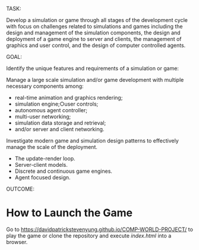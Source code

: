 TASK: 

Develop a simulation or game through all stages of the development cycle with focus on challenges related to simulations and games including the design and management of the simulation components, the design and deployment of a game engine to server and clients, the management of graphics and user control, and the design of computer controlled agents.

GOAL:

Identify the unique features and requirements of a simulation or game:

Manage a large scale simulation and/or game development with multiple necessary components among:
  - real-time animation and graphics rendering;
  - simulation engine;○user controls;
  - autonomous agent controller;
  - multi-user networking;
  - simulation data storage and retrieval;
  - and/or server and client networking.

Investigate modern game and simulation design patterns to effectively manage the scale of the deployment.
  - The update-render loop.
  - Server-client models.
  - Discrete and continuous game engines.
  - Agent focused design.
  
OUTCOME: 

# How to Launch the Game
Go to https://davidpatrickstevenyung.github.io/COMP-WORLD-PROJECT/ to play the game or clone the repository and execute *index.html* into a browser.
